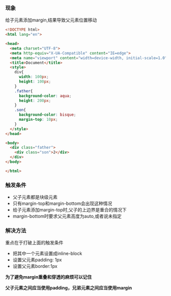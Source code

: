 ### 现象

给子元素添加margin,结果导致父元素位置移动

```html
<!DOCTYPE html>
<html lang="en">

<head>
  <meta charset="UTF-8">
  <meta http-equiv="X-UA-Compatible" content="IE=edge">
  <meta name="viewport" content="width=device-width, initial-scale=1.0">
  <title>Document</title>
  <style>
    div{
      width: 100px;
      height: 100px;
    }
    .father{
      background-color: aqua;
      height: 200px;
    }
    .son{
      background-color: bisque;
      margin-top: 10px;
    }
  </style>
</head>

<body>
  <div class="father">
    <div class="son">2</div>
  </div>
</body>

</html>
```

### 触发条件

- 父子元素都是块级元素
- 只有margin-top和margin-bottom会出现这种情况
- 给子元素添加margin-top时,父子的上边界是重合的情况下
- margin-bottom时要求父元素高度为auto,或者说未指定

### 解决方法

重点在于打破上面的触发条件

- 把其中一个元素设置成inline-block
- 设置父元素padding: 1px
- 设置父元素border:1px

**为了避免margin重叠和穿透的麻烦可以记住**

**父子元素之间应当使用padding，兄弟元素之间应当使用margin**